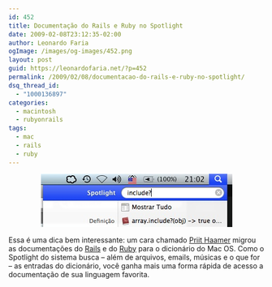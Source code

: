 ```yaml
---
id: 452
title: Documentação do Rails e Ruby no Spotlight
date: 2009-02-08T23:12:35-02:00
author: Leonardo Faria
ogImage: /images/og-images/452.png
layout: post
guid: https://leonardofaria.net/?p=452
permalink: /2009/02/08/documentacao-do-rails-e-ruby-no-spotlight/
dsq_thread_id:
  - "1000136897"
categories:
  - macintosh
  - rubyonrails
tags:
  - mac
  - rails
  - ruby
---
```

<center>
  <img src="/wp-content/uploads/2009/02/imagem1.jpg" />
</center>

Essa é uma dica bem interessante: um cara chamado [Priit Haamer](http://www.priithaamer.com/) migrou as documentações do [Rails](http://www.priithaamer.com/blog/ruby-on-rails-dictionary-for-macosx) e do [Ruby](http://www.priithaamer.com/blog/ruby-dictionary-for-mac-os-x) para o dicionário do Mac OS. Como o Spotlight do sistema busca – além de arquivos, emails, músicas e o que for – as entradas do dicionário, você ganha mais uma forma rápida de acesso a documentação de sua linguagem favorita.
